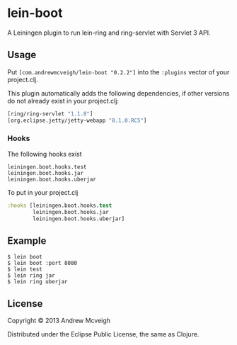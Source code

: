 # lein-boot

A Leiningen plugin to run lein-ring and ring-servlet with Servlet 3 API.

## Usage

Put `[com.andrewmcveigh/lein-boot "0.2.2"]` into the `:plugins` vector
of your project.clj.

This plugin automatically adds the following dependencies, if other versions do
not already exist in your project.clj:

```clojure
[ring/ring-servlet "1.1.8"]
[org.eclipse.jetty/jetty-webapp "8.1.0.RC5"]
```

### Hooks

The following hooks exist

    leiningen.boot.hooks.test
    leiningen.boot.hooks.jar
    leiningen.boot.hooks.uberjar

To put in your project.clj

```clojure
:hooks [leiningen.boot.hooks.test
        leiningen.boot.hooks.jar
        leiningen.boot.hooks.uberjar]
```

## Example

    $ lein boot
    $ lein boot :port 8080
    $ lein test
    $ lein ring jar
    $ lein ring uberjar

## License

Copyright © 2013 Andrew Mcveigh

Distributed under the Eclipse Public License, the same as Clojure.
